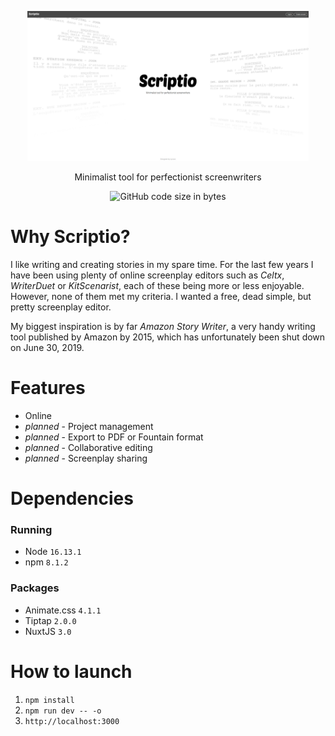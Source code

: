 <p align="center">
    <img src="assets/pictures/homepage.png"  width="450" height="240">
</p>

<p align="center">
  Minimalist tool for perfectionist screenwriters
</p>

<p align="center">
  <img alt="GitHub code size in bytes" src="https://img.shields.io/github/languages/code-size/Lycoon/scriptio">
</p>

# Why Scriptio?
I like writing and creating stories in my spare time. For the last few years I have been using plenty of online screenplay editors such as *Celtx*, *WriterDuet* or *KitScenarist*, each of these being more or less enjoyable. However, none of them met my criteria. I wanted a free, dead simple, but pretty screenplay editor.

My biggest inspiration is by far *Amazon Story Writer*, a very handy writing tool published by Amazon by 2015, which has unfortunately been shut down on June 30, 2019.

# Features
- Online
- *planned* - Project management
- *planned* - Export to PDF or Fountain format
- *planned* - Collaborative editing
- *planned* - Screenplay sharing

# Dependencies
### Running
- Node `16.13.1`
- npm `8.1.2`

### Packages
- Animate.css `4.1.1`
- Tiptap `2.0.0`
- NuxtJS `3.0`

# How to launch
1. `npm install`
2. `npm run dev -- -o`
3. `http://localhost:3000`